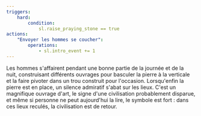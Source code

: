 ```yaml
---
triggers:
    hard:
        condition:
            sl.raise_praying_stone == true
actions:
    "Envoyer les hommes se coucher":
        operations:
            - sl.intro_event += 1
---
```


Les hommes s'affairent pendant une bonne partie de la journée et de la nuit, construisant différents ouvrages pour basculer la pierre à la verticale et la faire pivoter dans un trou construit pour l'occasion. Lorsqu'enfin la pierre est en place, un silence admiratif s'abat sur les lieux. C'est un magnifique ouvrage d'art, le signe d'une civilisation probablement disparue, et même si personne ne peut aujourd'hui la lire, le symbole est fort : dans ces lieux reculés, la civilisation est de retour.
